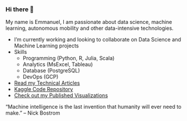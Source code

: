 ### Hi there 👋
My name is Emmanuel, I am passionate about data science, machine learning, autonomous mobility and other data-intensive technologies.

- I’m currently working and looking to collaborate on Data Science and Machine Learning projects 
- Skills
  - Programming (Python, R, Julia, Scala)
  - Analytics (MsExcel, Tableau)
  - Database (PostgreSQL)
  - DevOps (GCP)
- [Read my Technical Articles](https://emmanuelogebe.hashnode.dev/)
- [Kaggle Code Repository](https://www.kaggle.com/emmanuelogebe/code)
- [Check out my Published Visualizations](https://public.tableau.com/app/profile/emmanuel.ogebe1)


“Machine intelligence is the last invention that humanity will ever need to make.” – Nick Bostrom
